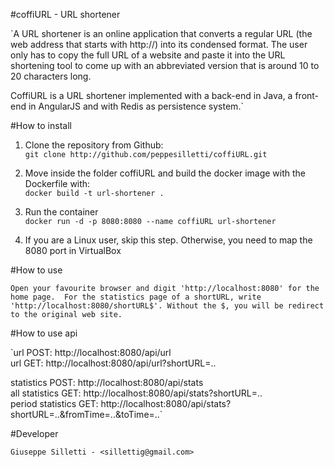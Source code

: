 #coffiURL - URL shortener

`A URL shortener is an online application that converts a regular URL (the web address that starts with http://) into its condensed format. The user only has to copy the full URL of a website and paste it into the URL shortening tool to come up with an abbreviated version that is around 10 to 20 characters long.

CoffiURL is a URL shortener implemented with a back-end in Java, a front-end in AngularJS and with Redis as persistence system.`

#How to install

1. Clone the repository from Github:  
    `git clone http://github.com/peppesilletti/coffiURL.git`

2. Move inside the folder coffiURL and build the docker image with the Dockerfile with:  
    `docker build -t url-shortener .`

3. Run the container  
    `docker run -d -p 8080:8080 --name coffiURL url-shortener`

4. If you are a Linux user, skip this step. Otherwise, you need         to map the 8080 port in VirtualBox

#How to use

`Open your favourite browser and digit 'http://localhost:8080' for the home page. 
For the statistics page of a shortURL, write 'http://localhost:8080/shortURL$'. Without the $, you will be redirect to the original web site.`

#How to use api

`url POST: http://localhost:8080/api/url  
url GET: http://localhost:8080/api/url?shortURL=..  

statistics POST: http://localhost:8080/api/stats  
all statistics GET: http://localhost:8080/api/stats?shortURL=..  
period statistics GET: http://localhost:8080/api/stats?shortURL=..&fromTime=..&toTime=..`  

#Developer

`Giuseppe Silletti - <sillettig@gmail.com>`


